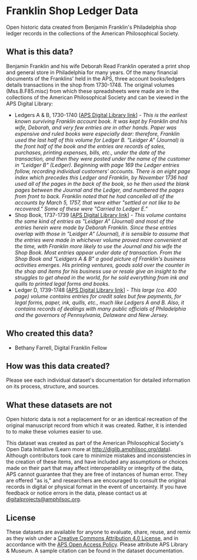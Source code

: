 # Franklin Shop Ledger Data
Open historic data created from Benjamin Franklin's Philadelphia shop ledger records in the collections of the American Philosophical Society.

## What is this data?
Benjamin Franklin and his wife Deborah Read Franklin operated a print shop and general store in Philadelphia for many years. Of the many financial documents of the Franklins' held in the APS, three account books/ledgers details transactions in the shop from 1730-1748. The original volumes (Mss.B.F85.misc) from which these spreadsheets were made are in the collections of the American Philosophical Society and can be viewed in the APS Digital Library:
* Ledgers A & B, 1730-1740 [<a href="https://diglib.amphilsoc.org/islandora/object/compound:72">APS Digital Library link</a>] - *This is the earliest known surviving Franklin account book. It was kept by Franklin and his wife, Deborah, and very few entries are in other hands. Paper was expensive and ruled books were especially dear: therefore, Franklin used the last half of this volume for Ledger B. "Leidger A" (Journal) is the front half of the book and the entries are records of sales, purchases, printing expenses, bills, etc., under the date of the transaction, and then they were posted under the name of the customer in "Leidger B" (Ledger). Beginning with page 169 the Ledger entries follow, recording individual customers' accounts. There is an eight page index which precedes this Ledger and Franklin, by November 1736 had used all of the pages in the back of the book, so he then used the blank pages between the Journal and the Ledger, and numbered the pages from front to back. Franklin noted that he had cancelled all of the accounts by March 5, 1757, that were either "settled or not like to be recovered." Some of these were "Carried to Ledger E."*
* Shop Book, 1737-1739 [<a href="https://diglib.amphilsoc.org/islandora/object/compound:73">APS Digital Library link</a>] - *This volume contains the same kind of entries as "Leidger A" (Journal) and most of the entries herein were made by Deborah Franklin. Since these entries overlap with those in "Leidger A" (Journal), it is sensible to assume that the entries were made in whichever volume proved more convenient at the time, with Franklin more likely to use the Journal and his wife the Shop Book. Most entries appear under date of transaction. From the Shop Book and "Leidgers A & B" a good picture of Franklin's business activities emerges. His printing ventures, goods sold over the counter in the shop and items for his business use or resale give an insight to the struggles to get ahead in the world, for he sold everything from ink and quills to printed legal forms and books.*
* Ledger D, 1739-1748 [<a href="https://diglib.amphilsoc.org/islandora/object/compound:71">APS Digital Library link</a>] - *This large (ca. 400 page) volume contains entries for credit sales but few payments, for legal forms, paper, ink, quills, etc., much like Ledgers A and B. Also, it contains records of dealings with many public officials of Philadelphia and the governors of Pennsylvania, Delaware and New Jersey.*

## Who created this data?
* Bethany Farrell, Digital Franklin Fellow

## How was this data created?
Please see each individual dataset's documentation for detailed information on its process, structure, and sources.

## What these datasets are not
Open historic data is not a replacement for or an identical recreation of the original manuscript record from which it was created. Rather, it is intended to to make these volumes easier to use.

This dataset was created as part of the American Philosophical Society's Open Data Initiative (Learn more at http://diglib.amphilsoc.org/data).
Although contributors took care to minimize mistakes and inconsistencies in the creation of these items, and have included any assumptions or choices made on their part that may affect interoperability or integrity of the data, APS cannot guarantee that they are free of instances of human error. They are offered "as is," and researchers are encouraged to consult the original records in digital or physical format in the event of uncertainty. If you have feedback or notice errors in the data, please contact us at digitalprojects@amphilsoc.org.

## License
These datasets are available for anyone to evaluate, share, reuse, and remix as they wish under a <a href="https://creativecommons.org/licenses/by/4.0/">Creative Commons Attribution 4.0 License</a>, and in accordance with the <a href="https://www.amphilsoc.org/sites/default/files/2018-12/attachments/APS_oap_20181120.pdf">APS Open Access Policy</a>. Please attribute APS Library & Museum. A sample citation can be found in the dataset documentation.
